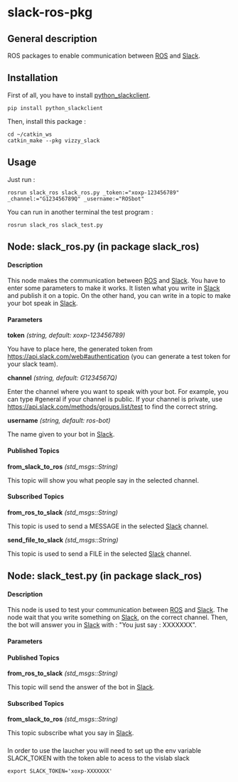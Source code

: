 slack-ros-pkg
====================

General description
---------------------
ROS packages to enable communication between [ROS](http://wiki.ros.org/) and [Slack](https://slack.com/).

Installation
---------------------
First of all, you have to install [python_slackclient](https://github.com/slackhq/python-slackclient). 

```
pip install python_slackclient
```

Then, install this package :

    cd ~/catkin_ws
    catkin_make --pkg vizzy_slack

Usage
---------------------
Just run :

    rosrun slack_ros slack_ros.py _token:="xoxp-123456789" _channel:="G123456789Q" _username:="ROSbot"
    
You can run in another terminal the test program :

    rosrun slack_ros slack_test.py

Node: slack_ros.py (in package slack_ros)
---------------------
#### Description
This node makes the communication between [ROS](http://wiki.ros.org/) and [Slack](https://slack.com/). You have to enter some parameters to make it works. It listen what you write in [Slack](https://slack.com/) and publish it on a topic. On the other hand, you can write in a topic to make your bot speak in [Slack](https://slack.com/).

#### Parameters
**token** *(string, default: xoxp-123456789)*

You have to place here, the generated token from https://api.slack.com/web#authentication (you can generate a test token for your slack team).


**channel** *(string, default: G1234567Q)*

Enter the channel where you want to speak with your bot. For example, you can type #general if your channel is public. If your channel is private, use https://api.slack.com/methods/groups.list/test to find the correct string.


**username** *(string, default: ros-bot)*

The name given to your bot in [Slack](https://slack.com/).


#### Published Topics
**from_slack_to_ros** *(std_msgs::String)*   

This topic will show you what people say in the selected channel.

#### Subscribed Topics
**from_ros_to_slack** *(std_msgs::String)*   

This topic is used to send a MESSAGE in the selected [Slack](https://slack.com/) channel.

**send_file_to_slack** *(std_msgs::String)*   

This topic is used to send a FILE in the selected [Slack](https://slack.com/) channel.


Node: slack_test.py (in package slack_ros)
---------------------
#### Description
This node is used to test your communication between [ROS](http://wiki.ros.org/) and [Slack](https://slack.com/). The node wait that you write something on [Slack](https://slack.com/), on the correct channel. Then, the bot will answer you in [Slack](https://slack.com/) with : "You just say : XXXXXXX".

#### Parameters

#### Published Topics
**from_ros_to_slack** *(std_msgs::String)*   

This topic will send the answer of the bot in [Slack](https://slack.com/).

#### Subscribed Topics
**from_slack_to_ros** *(std_msgs::String)*   

This topic subscribe what you say in [Slack](https://slack.com/).



### 

In order to use the laucher you will need to set up the env variable SLACK_TOKEN with the token able to acess to the vislab slack
```
export SLACK_TOKEN='xoxp-XXXXXXX'
```


